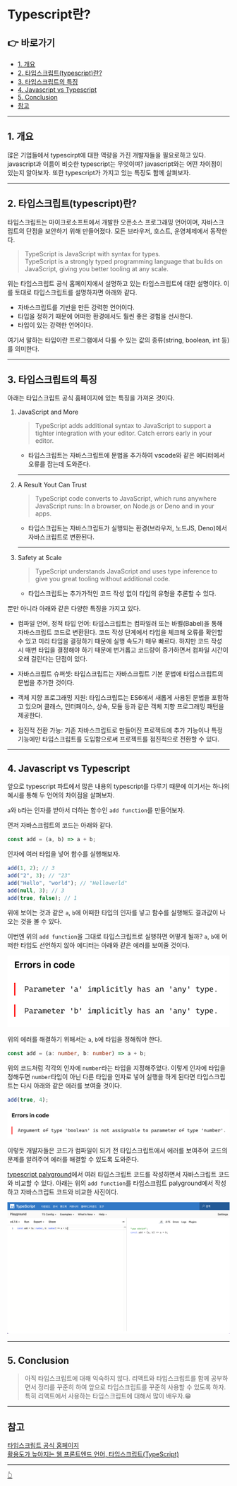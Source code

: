 # Typescript란?

## 👉 바로가기

- [1. 개요](#1-개요)
- [2. 타입스크립트(typescript)란?](#2-타입스크립트typescript란)
- [3. 타입스크립트의 특징](#3-타입스크립트의-특징)
- [4. Javascript vs Typescript](#4-javascript-vs-typescript)
- [5. Conclusion](#5-conclusion)
- [참고](#참고)

---

## 1. 개요

많은 기업들에서 typescirpt에 대한 역량을 가진 개발자들을 필요로하고 있다. javascript과 이름이 비슷한 typescript는 무엇이며? javascript와는 어떤 차이점이 있는지 알아보자. 또한 typescript가 가지고 있는 특징도 함께 살펴보자.

---

## 2. 타입스크립트(typescript)란?

타입스크립트는 마이크로소프트에서 개발한 오픈소스 프로그래밍 언어이며, 자바스크립트의 단점을 보안하기 위해 만들어졌다. 모든 브라우저, 호스트, 운영체제에서 동작한다.

> TypeScript is JavaScript with syntax for types.  
> TypeScript is a strongly typed programming language that builds on JavaScript, giving you better tooling at any scale.

위는 타입스크립트 공식 홈페이지에서 설명하고 있는 타입스크립트에 대한 설명이다. 이를 토대로 타입스크립트를 설명하자면 아래와 같다.

- 자바스크립트를 기반을 만든 강력한 언어이다.
- 타입을 정하기 때문에 어떠한 환경에서도 훨씬 좋은 경험을 선사한다.
- 타입이 있는 강력한 언어이다.

여기서 말하는 타입이란 프로그램에서 다룰 수 있는 값의 종류(string, boolean, int 등)를 의미한다.

---

## 3. 타입스크립트의 특징

아래는 타입스크립트 공식 홈페이지에 있는 특징을 가져온 것이다.

1. JavaScript and More
   > TypeScript adds additional syntax to JavaScript to support a tighter integration with your editor. Catch errors early in your editor.
   - 타입스크립트는 자바스크립트에 문법을 추가하여 vscode와 같은 에디터에서 오류를 잡는데 도와준다.
   ***
2. A Result Yout Can Trust
   > TypeScript code converts to JavaScript, which runs anywhere JavaScript runs: In a browser, on Node.js or Deno and in your apps.
   - 타입스크립트는 자바스크립트가 실행되는 환경(브라우저, 노드JS, Deno)에서 자바스크립트로 변환된다.
   ***
3. Safety at Scale
   > TypeScript understands JavaScript and uses type inference to give you great tooling without additional code.
   - 타입스크립트는 추가가적인 코드 작성 없이 타입의 유형을 추론할 수 있다.

뿐만 아니라 아래와 같은 다양한 특징을 가지고 있다.

- 컴파일 언어, 정적 타입 언어: 타입스크립트는 컴파일러 또는 바벨(Babel)을 통해 자바스크립트 코드로 변환된다. 코드 작성 단계에서 타입을 체크해 오류를 확인할 수 있고 미리 타임을 결정하기 때문에 실행 속도가 매우 빠르다. 하지만 코드 작성 시 매번 타입을 결정해야 하기 때문에 번거롭고 코드량이 증가하면서 컴파일 시간이 오래 걸린다는 단점이 있다.

- 자바스크립트 슈퍼셋: 타입스크립트는 자바스크립트 기본 문법에 타입스크립트의 문법을 추가한 것이다.

- 객체 지향 프로그래밍 지원: 타입스크립트는 ES6에서 새롭게 사용된 문법을 포함하고 있으며 클래스, 인터페이스, 상속, 모듈 등과 같은 객체 지향 프로그래밍 패턴을 제공한다.

- 점진적 전환 가능: 기존 자바스크립트로 만들어진 프로젝트에 추가 기능이나 특정 기능에만 타입스크립트를 도입함으로써 프로젝트를 점진적으로 전환할 수 있다.

---

## 4. Javascript vs Typescript

앞으로 typescript 파트에서 많은 내용의 typescript를 다루기 때문에 여기서는 하나의 예시를 통해 두 언어의 차이점을 살펴보자.

`a`와 `b`라는 인자를 받아서 더하는 함수인 `add function`를 만들어보자.

먼저 자바스크립트의 코드는 아래와 같다.

```js
const add = (a, b) => a + b;
```

인자에 여러 타입을 넣어 함수를 실행해보자.

```js
add(1, 2); // 3
add("2", 3); // "23"
add("Hello", "world"); // "Helloworld"
add(null, 3); // 3
add(true, false); // 1
```

위에 보이는 것과 같은 `a`, `b`에 어떠한 타입의 인자를 넣고 함수를 실행해도 결과값이 나오는 것을 볼 수 있다.

이번엔 위의 `add function`을 그대로 타입스크립트로 실행하면 어떻게 될까? `a`, `b`에 어떠한 타입도 선언하지 않아 에디터는 아래와 같은 에러를 보여줄 것이다.

![type error](../image/Typescript/Typescript/typeError1.png)

위의 에러를 해결하기 위해서는 `a`, `b`에 타입을 정해줘야 한다.

```ts
const add = (a: number, b: number) => a + b;
```

위의 코드처럼 각각의 인자에 `number`라는 타입을 지정해주었다. 이렇게 인자에 타입을 정해두면 `number`타입이 아닌 다른 타입을 인자로 넣어 실행을 하게 된다면 타입스크립트는 다시 아래와 같은 에러를 보여줄 것이다.

```ts
add(true, 4);
```

![type error](../image/Typescript/Typescript/typeError2.png)

이렇듯 개발자들은 코드가 컴파일이 되기 전 타입스크립트에서 에러를 보여주어 코드의 문제를 알려주어 에러를 해결할 수 있도록 도와준다.

[typescript palyground](https://www.typescriptlang.org/ko/play?#code/Q)에서 여러 타입스크립트 코드를 작성하면서 자바스크립트 코드와 비교할 수 있다. 아래는 위의 `add function`를 타입스크립트 palyground에서 작성하고 자바스크립트 코드와 비교한 사진이다.

![typescript playground](../image/Typescript/Typescript/typescriptPalyground.png)

---

## 5. Conclusion

> 아직 타입스크립트에 대해 익숙하지 않다. 리액트와 타입스크립트를 함께 공부하면서 정리를 꾸준히 하여 앞으로 타입스크립트를 꾸준히 사용할 수 있도록 하자. 특히 리액트에서 사용하는 타입스크립트에 대해서 많이 배우자.😁

---

## 참고

[타입스크립트 공식 홈페이지](https://www.typescriptlang.org/)  
[활용도가 높아지는 웹 프론트엔드 언어, 타입스크립트(TypeScript)](https://s-core.co.kr/insight/view/%ED%99%9C%EC%9A%A9%EB%8F%84%EA%B0%80-%EB%86%92%EC%95%84%EC%A7%80%EB%8A%94-%EC%9B%B9-%ED%94%84%EB%A1%A0%ED%8A%B8%EC%97%94%EB%93%9C-%EC%96%B8%EC%96%B4-%ED%83%80%EC%9E%85%EC%8A%A4%ED%81%AC%EB%A6%BD/)

---

[👆](#typescript란)
